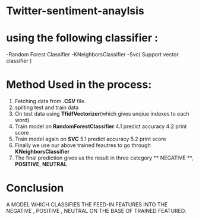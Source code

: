 # Twitter-sentiment-anaylsis 

# using the following classifier :
-Random Forest Classifier 
-KNeighborsClassifier
-Svc( Support vector classifier )

# Method Used in the process:
1. Fetching data from **.CSV** file.
2. spilting test and train data
3. On test data using **TfidfVectorizer**(which gives unqiue indexes to each word)
4. Train model on **RandomForestClassifier** 
    4.1 predict accuracy 
    4.2 print score
5. Train model again on **SVC**
    5.1 predict accuracy
    5.2 print score
6. Finally we use our above trained feautres to go through **KNeighborsClassifier**
7. The final prediction gives us the result in three category 
    ** NEGATIVE **, **POSITIVE**, **NEUTRAL**
 
# Conclusion
  A MODEL WHICH CLASSIFIES THE FEED-IN FEATURES INTO THE NEGATIVE , POSITIVE , NEUTRAL
  ON THE BASE OF TRAINED FEATURED.
